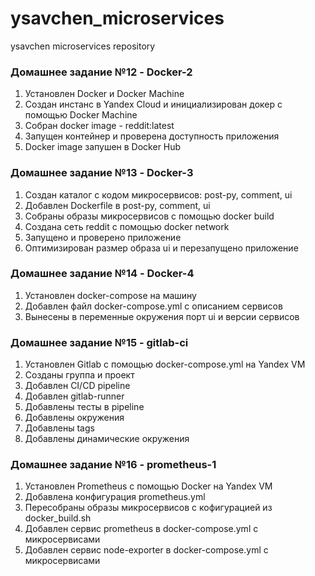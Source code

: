 # ysavchen_microservices
ysavchen microservices repository

### Домашнее задание №12 - Docker-2
1. Установлен Docker и Docker Machine
2. Создан инстанс в Yandex Cloud и инициализирован докер с помощью Docker Machine
3. Собран docker image - reddit:latest
4. Запущен контейнер и проверена доступность приложения
5. Docker image запушен в Docker Hub

### Домашнее задание №13 - Docker-3
1. Создан каталог с кодом микросервисов: post-py, comment, ui
2. Добавлен Dockerfile в post-py, comment, ui
3. Собраны образы микросервисов с помощью docker build
4. Создана сеть reddit с помощью docker network
5. Запущено и проверено приложение
6. Оптимизирован размер образа ui и перезапущено приложение

### Домашнее задание №14 - Docker-4
1. Установлен docker-compose на машину
2. Добавлен файл docker-compose.yml с описанием сервисов
3. Вынесены в переменные окружения порт ui и версии сервисов

### Домашнее задание №15 - gitlab-ci
1. Установлен Gitlab с помощью docker-compose.yml на Yandex VM
2. Созданы группа и проект
3. Добавлен CI/CD pipeline
4. Добавлен gitlab-runner
5. Добавлены тесты в pipeline
6. Добавлены окружения
7. Добавлены tags
8. Добавлены динамические окружения

### Домашнее задание №16 - prometheus-1
1. Установлен Prometheus с помощью Docker на Yandex VM
2. Добавлена конфигурация prometheus.yml
3. Пересобраны образы микросервисов с кофигурацией из docker_build.sh
4. Добавлен сервис prometheus в docker-compose.yml с микросервисами
5. Добавлен сервис node-exporter в docker-compose.yml с микросервисами
